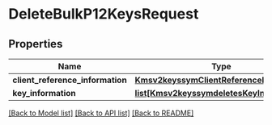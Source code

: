 # DeleteBulkP12KeysRequest

## Properties
Name | Type | Description | Notes
------------ | ------------- | ------------- | -------------
**client_reference_information** | [**Kmsv2keyssymClientReferenceInformation**](Kmsv2keyssymClientReferenceInformation.md) |  | [optional] 
**key_information** | [**list[Kmsv2keyssymdeletesKeyInformation]**](Kmsv2keyssymdeletesKeyInformation.md) |  | [optional] 

[[Back to Model list]](../README.md#documentation-for-models) [[Back to API list]](../README.md#documentation-for-api-endpoints) [[Back to README]](../README.md)


